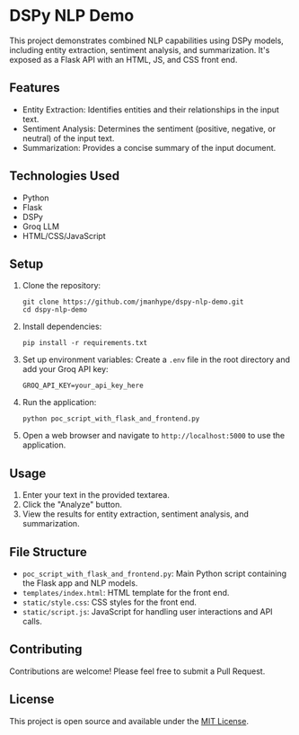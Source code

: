 # DSPy NLP Demo

This project demonstrates combined NLP capabilities using DSPy models, including entity extraction, sentiment analysis, and summarization. It's exposed as a Flask API with an HTML, JS, and CSS front end.

## Features

- Entity Extraction: Identifies entities and their relationships in the input text.
- Sentiment Analysis: Determines the sentiment (positive, negative, or neutral) of the input text.
- Summarization: Provides a concise summary of the input document.

## Technologies Used

- Python
- Flask
- DSPy
- Groq LLM
- HTML/CSS/JavaScript

## Setup

1. Clone the repository:
   ```
   git clone https://github.com/jmanhype/dspy-nlp-demo.git
   cd dspy-nlp-demo
   ```

2. Install dependencies:
   ```
   pip install -r requirements.txt
   ```

3. Set up environment variables:
   Create a `.env` file in the root directory and add your Groq API key:
   ```
   GROQ_API_KEY=your_api_key_here
   ```

4. Run the application:
   ```
   python poc_script_with_flask_and_frontend.py
   ```

5. Open a web browser and navigate to `http://localhost:5000` to use the application.

## Usage

1. Enter your text in the provided textarea.
2. Click the "Analyze" button.
3. View the results for entity extraction, sentiment analysis, and summarization.

## File Structure

- `poc_script_with_flask_and_frontend.py`: Main Python script containing the Flask app and NLP models.
- `templates/index.html`: HTML template for the front end.
- `static/style.css`: CSS styles for the front end.
- `static/script.js`: JavaScript for handling user interactions and API calls.

## Contributing

Contributions are welcome! Please feel free to submit a Pull Request.

## License

This project is open source and available under the [MIT License](LICENSE).